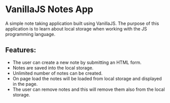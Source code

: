 # VanillaJS Notes App
A simple note taking application built using VanillaJS. The purpose of this application is to learn about local storage when working with the JS programming language.

## Features:
* The user can create a new note by submitting an HTML form.
* Notes are saved into the local storage.
* Unlimited number of notes can be created.
* On page load the notes will be loaded from local storage and displayed in the page.
* The user can remove notes and this will remove them also from the local storage.
